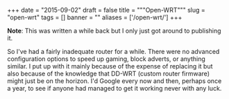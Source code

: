 
+++
date = "2015-09-02"
draft = false
title = """Open-WRT"""
slug = "open-wrt"
tags = []
banner = ""
aliases = ['/open-wrt/']
+++

**Note**: This was written a while back but I only just got around to publishing it.

So I've had a fairly inadequate router for a while. There were no advanced configuration options to speed up gaming, block adverts, or anything similar. I put up with it mainly because of the expense of replacing it but also because of the knowledge that DD-WRT (custom router firmware) might just be on the horizon. I'd Google every now and then, perhaps once a year, to see if anyone had managed to get it working never with any luck.
